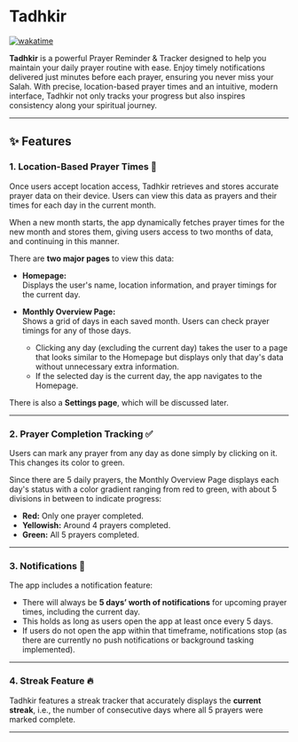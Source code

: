 # Tadhkir

[![wakatime](https://wakatime.com/badge/github/Haaffiiizzz/Tadhkir.svg)](https://wakatime.com/badge/github/Haaffiiizzz/Tadhkir)

**Tadhkir** is a powerful Prayer Reminder & Tracker designed to help you maintain your daily prayer routine with ease. Enjoy timely notifications delivered just minutes before each prayer, ensuring you never miss your Salah. With precise, location-based prayer times and an intuitive, modern interface, Tadhkir not only tracks your progress but also inspires consistency along your spiritual journey.

---

## ✨ Features

### 1. Location-Based Prayer Times 📍
Once users accept location access, Tadhkir retrieves and stores accurate prayer data on their device. Users can view this data as prayers and their times for each day in the current month.

When a new month starts, the app dynamically fetches prayer times for the new month and stores them, giving users access to two months of data, and continuing in this manner.

There are **two major pages** to view this data:

- **Homepage:**  
  Displays the user's name, location information, and prayer timings for the current day.

- **Monthly Overview Page:**  
  Shows a grid of days in each saved month. Users can check prayer timings for any of those days.  
  - Clicking any day (excluding the current day) takes the user to a page that looks similar to the Homepage but displays only that day's data without unnecessary extra information.  
  - If the selected day is the current day, the app navigates to the Homepage.

There is also a **Settings page**, which will be discussed later.

---

### 2. Prayer Completion Tracking ✅
Users can mark any prayer from any day as done simply by clicking on it. This changes its color to green.

Since there are 5 daily prayers, the Monthly Overview Page displays each day's status with a color gradient ranging from red to green, with about 5 divisions in between to indicate progress:

- **Red:** Only one prayer completed.
- **Yellowish:** Around 4 prayers completed.
- **Green:** All 5 prayers completed.

---

### 3. Notifications 🔔
The app includes a notification feature:

- There will always be **5 days’ worth of notifications** for upcoming prayer times, including the current day.
- This holds as long as users open the app at least once every 5 days.
- If users do not open the app within that timeframe, notifications stop (as there are currently no push notifications or background tasking implemented).

---

### 4. Streak Feature 🔥
Tadhkir features a streak tracker that accurately displays the **current streak**, i.e., the number of consecutive days where all 5 prayers were marked complete.


---
